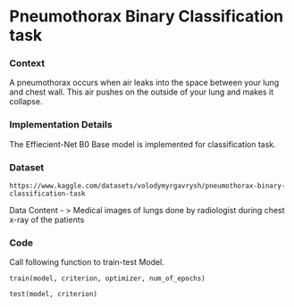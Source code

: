 # Pneumothorax Binary Classification task

### Context
A pneumothorax occurs when air leaks into the space between your lung and chest wall. 
This air pushes on the outside of your lung and makes it collapse.  

### Implementation Details
The Effiecient-Net B0 Base model is implemented for classification task.

### Dataset
```
https://www.kaggle.com/datasets/volodymyrgavrysh/pneumothorax-binary-classification-task
```

Data Content - > Medical images of lungs done by radiologist during chest x-ray of the patients


### Code
Call following function to train-test Model.
```
train(model, criterion, optimizer, num_of_epochs)

test(model, criterion)

```
